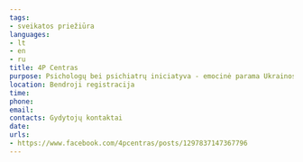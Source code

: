 ```yaml
---
tags:
- sveikatos priežiūra
languages:
- lt
- en
- ru
title: 4P Centras
purpose: Psichologų bei psichiatrų iniciatyva - emocinė parama Ukrainos žmonėms
location: Bendroji registracija
time: 
phone: 
email: 
contacts: Gydytojų kontaktai
date: 
urls:
- https://www.facebook.com/4pcentras/posts/1297837147367796
---
```

